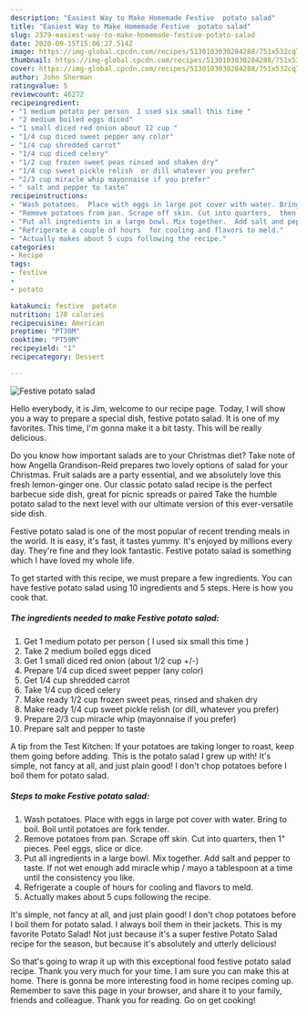 ```yaml
---
description: "Easiest Way to Make Homemade Festive  potato salad"
title: "Easiest Way to Make Homemade Festive  potato salad"
slug: 2379-easiest-way-to-make-homemade-festive-potato-salad
date: 2020-09-15T15:06:27.514Z
image: https://img-global.cpcdn.com/recipes/5130103030284288/751x532cq70/festive-potato-salad-recipe-main-photo.jpg
thumbnail: https://img-global.cpcdn.com/recipes/5130103030284288/751x532cq70/festive-potato-salad-recipe-main-photo.jpg
cover: https://img-global.cpcdn.com/recipes/5130103030284288/751x532cq70/festive-potato-salad-recipe-main-photo.jpg
author: John Sherman
ratingvalue: 5
reviewcount: 46272
recipeingredient:
- "1 medium potato per person  I used six small this time "
- "2 medium boiled eggs diced"
- "1 small diced red onion about 12 cup "
- "1/4 cup diced sweet pepper any color"
- "1/4 cup shredded carrot"
- "1/4 cup diced celery"
- "1/2 cup frozen sweet peas rinsed and shaken dry"
- "1/4 cup sweet pickle relish  or dill whatever you prefer"
- "2/3 cup miracle whip mayonnaise if you prefer"
- " salt and pepper to taste"
recipeinstructions:
- "Wash potatoes.  Place with eggs in large pot cover with water. Bring to boil. Boil until potatoes are fork tender."
- "Remove potatoes from pan. Scrape off skin. Cut into quarters,  then 1&#34; pieces. Peel eggs,  slice or dice."
- "Put all ingredients in a large bowl. Mix together.  Add salt and pepper to taste.  If not wet enough add miracle whip / mayo a tablespoon at a time until the consistency you like."
- "Refrigerate a couple of hours  for cooling and flavors to meld."
- "Actually makes about 5 cups following the recipe."
categories:
- Recipe
tags:
- festive
- 
- potato

katakunci: festive  potato 
nutrition: 170 calories
recipecuisine: American
preptime: "PT30M"
cooktime: "PT59M"
recipeyield: "1"
recipecategory: Dessert

---
```



![Festive  potato salad](https://img-global.cpcdn.com/recipes/5130103030284288/751x532cq70/festive-potato-salad-recipe-main-photo.jpg)

Hello everybody, it is Jim, welcome to our recipe page. Today, I will show you a way to prepare a special dish, festive  potato salad. It is one of my favorites. This time, I'm gonna make it a bit tasty. This will be really delicious.

Do you know how important salads are to your Christmas diet? Take note of how Angella Grandison-Reid prepares two lovely options of salad for your Christmas. Fruit salads are a party essential, and we absolutely love this fresh lemon-ginger one. Our classic potato salad recipe is the perfect barbecue side dish, great for picnic spreads or paired Take the humble potato salad to the next level with our ultimate version of this ever-versatile side dish.

Festive  potato salad is one of the most popular of recent trending meals in the world. It is easy, it's fast, it tastes yummy. It's enjoyed by millions every day. They're fine and they look fantastic. Festive  potato salad is something which I have loved my whole life.


To get started with this recipe, we must prepare a few ingredients. You can have festive  potato salad using 10 ingredients and 5 steps. Here is how you cook that.

<!--inarticleads1-->

##### The ingredients needed to make Festive  potato salad:

1. Get 1 medium potato per person ( I used six small this time )
1. Take 2 medium boiled eggs diced
1. Get 1 small diced red onion (about 1/2 cup +/-)
1. Prepare 1/4 cup diced sweet pepper (any color)
1. Get 1/4 cup shredded carrot
1. Take 1/4 cup diced celery
1. Make ready 1/2 cup frozen sweet peas, rinsed and shaken dry
1. Make ready 1/4 cup sweet pickle relish  (or dill, whatever you prefer)
1. Prepare 2/3 cup miracle whip (mayonnaise if you prefer)
1. Prepare  salt and pepper to taste


A tip from the Test Kitchen: If your potatoes are taking longer to roast, keep them going before adding. This is the potato salad I grew up with! It&#39;s simple, not fancy at all, and just plain good! I don&#39;t chop potatoes before I boil them for potato salad. 

<!--inarticleads2-->

##### Steps to make Festive  potato salad:

1. Wash potatoes.  Place with eggs in large pot cover with water. Bring to boil. Boil until potatoes are fork tender.
1. Remove potatoes from pan. Scrape off skin. Cut into quarters,  then 1&#34; pieces. Peel eggs,  slice or dice.
1. Put all ingredients in a large bowl. Mix together.  Add salt and pepper to taste.  If not wet enough add miracle whip / mayo a tablespoon at a time until the consistency you like.
1. Refrigerate a couple of hours  for cooling and flavors to meld.
1. Actually makes about 5 cups following the recipe.


It&#39;s simple, not fancy at all, and just plain good! I don&#39;t chop potatoes before I boil them for potato salad. I always boil them in their jackets. This is my favorite Potato Salad! Not just because it&#39;s a super festive Potato Salad recipe for the season, but because it&#39;s absolutely and utterly delicious! 

So that's going to wrap it up with this exceptional food festive  potato salad recipe. Thank you very much for your time. I am sure you can make this at home. There is gonna be more interesting food in home recipes coming up. Remember to save this page in your browser, and share it to your family, friends and colleague. Thank you for reading. Go on get cooking!
